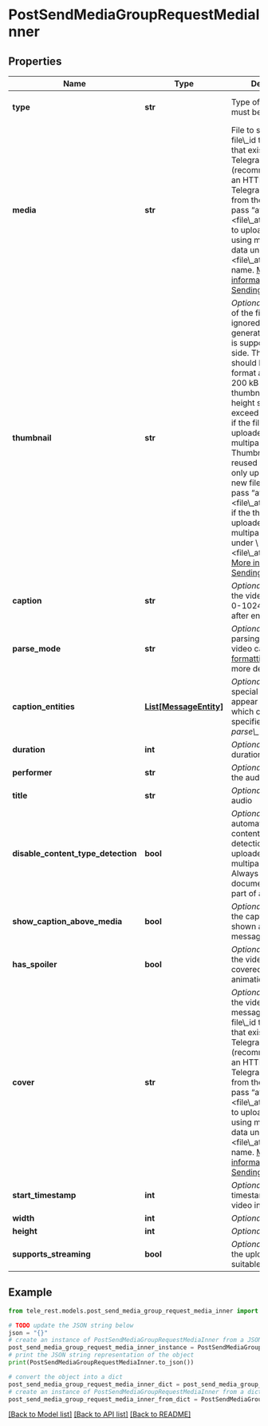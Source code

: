 # PostSendMediaGroupRequestMediaInner


## Properties

Name | Type | Description | Notes
------------ | ------------- | ------------- | -------------
**type** | **str** | Type of the result, must be *video* | [default to 'video']
**media** | **str** | File to send. Pass a file\\_id to send a file that exists on the Telegram servers (recommended), pass an HTTP URL for Telegram to get a file from the Internet, or pass “attach://\\&lt;file\\_attach\\_name\\&gt;” to upload a new one using multipart/form-data under \\&lt;file\\_attach\\_name\\&gt; name. [More information on Sending Files »](https://core.telegram.org/bots/api/#sending-files) | 
**thumbnail** | **str** | *Optional*. Thumbnail of the file sent; can be ignored if thumbnail generation for the file is supported server-side. The thumbnail should be in JPEG format and less than 200 kB in size. A thumbnail&#39;s width and height should not exceed 320. Ignored if the file is not uploaded using multipart/form-data. Thumbnails can&#39;t be reused and can be only uploaded as a new file, so you can pass “attach://\\&lt;file\\_attach\\_name\\&gt;” if the thumbnail was uploaded using multipart/form-data under \\&lt;file\\_attach\\_name\\&gt;. [More information on Sending Files »](https://core.telegram.org/bots/api/#sending-files) | [optional] 
**caption** | **str** | *Optional*. Caption of the video to be sent, 0-1024 characters after entities parsing | [optional] 
**parse_mode** | **str** | *Optional*. Mode for parsing entities in the video caption. See [formatting options](https://core.telegram.org/bots/api/#formatting-options) for more details. | [optional] 
**caption_entities** | [**List[MessageEntity]**](MessageEntity.md) | *Optional*. List of special entities that appear in the caption, which can be specified instead of *parse\\_mode* | [optional] 
**duration** | **int** | *Optional*. Video duration in seconds | [optional] 
**performer** | **str** | *Optional*. Performer of the audio | [optional] 
**title** | **str** | *Optional*. Title of the audio | [optional] 
**disable_content_type_detection** | **bool** | *Optional*. Disables automatic server-side content type detection for files uploaded using multipart/form-data. Always *True*, if the document is sent as part of an album. | [optional] 
**show_caption_above_media** | **bool** | *Optional*. Pass *True*, if the caption must be shown above the message media | [optional] 
**has_spoiler** | **bool** | *Optional*. Pass *True* if the video needs to be covered with a spoiler animation | [optional] 
**cover** | **str** | *Optional*. Cover for the video in the message. Pass a file\\_id to send a file that exists on the Telegram servers (recommended), pass an HTTP URL for Telegram to get a file from the Internet, or pass “attach://\\&lt;file\\_attach\\_name\\&gt;” to upload a new one using multipart/form-data under \\&lt;file\\_attach\\_name\\&gt; name. [More information on Sending Files »](https://core.telegram.org/bots/api/#sending-files) | [optional] 
**start_timestamp** | **int** | *Optional*. Start timestamp for the video in the message | [optional] 
**width** | **int** | *Optional*. Video width | [optional] 
**height** | **int** | *Optional*. Video height | [optional] 
**supports_streaming** | **bool** | *Optional*. Pass *True* if the uploaded video is suitable for streaming | [optional] 

## Example

```python
from tele_rest.models.post_send_media_group_request_media_inner import PostSendMediaGroupRequestMediaInner

# TODO update the JSON string below
json = "{}"
# create an instance of PostSendMediaGroupRequestMediaInner from a JSON string
post_send_media_group_request_media_inner_instance = PostSendMediaGroupRequestMediaInner.from_json(json)
# print the JSON string representation of the object
print(PostSendMediaGroupRequestMediaInner.to_json())

# convert the object into a dict
post_send_media_group_request_media_inner_dict = post_send_media_group_request_media_inner_instance.to_dict()
# create an instance of PostSendMediaGroupRequestMediaInner from a dict
post_send_media_group_request_media_inner_from_dict = PostSendMediaGroupRequestMediaInner.from_dict(post_send_media_group_request_media_inner_dict)
```
[[Back to Model list]](../README.md#documentation-for-models) [[Back to API list]](../README.md#documentation-for-api-endpoints) [[Back to README]](../README.md)



